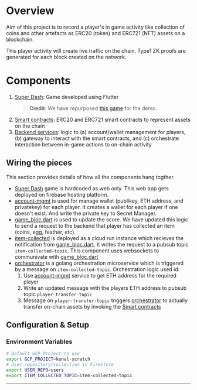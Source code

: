 
# Overview

Aim of this project is to record a player's in game activity like collection of coins and other artefacts as ERC20 (token) and ERC721 (NFT) assets on a blockchain.  

This player activity will create live traffic on the chain.  Type1 ZK proofs are generated for each block created on the network.

# Components

1. [Super Dash]: Game developed using Flutter
   > **Credit**: We have repurposed [this game](https://github.com/flutter/super_dash) for the demo.  
2. [Smart contracts]: ERC20 and ERC721 smart contracts to represent assets on the chain
3. [Backend services]: logic to (a) account/wallet management for players, (b) gateway to interact with the smart contracts, and (c) orchestrate interaction between in-game actions to on-chain activity

## Wiring the pieces

This section provides details of how all the components hang togther.

- [Super Dash] game is hardcoded as web only.  This web app gets deployed on firebase hosting platform.
- [account-mgmt] is used for manage wallet (publikey, ETH address, and privatekey) for each player.  It creates a wallet for each player if one doesn't exist.  And write the private key to Secret Manager.
- [game_bloc.dart] is used to update the score.  We have updated this logic to send a request to the backend that player has collected an item (coins, egg, feather, etc).
- [item-collected] is deployed as a cloud run instance which recieves the notification from [game_bloc.dart].  It writes the request to a pubsub topic `item-collected-topic`.  This component uses websockets to communivate with [game_bloc.dart]
- [orchestrator] is a golang orchestration microservice which is triggered by a message on `item-collected-topic`.  Orchestration logic used id:
   1. Use [account-mgmt] service to get ETH address for the required player
   2. Write an updated message with the players ETH address to pubsub topic `player-transfer-topic`
   3. Message on `player-transfer-topic` triggers [orchestrator] to actually transfer on-chain assets by invoking the [Smart contracts]

## Configuration & Setup

### Environment Variables

```bash
# Default GCP Project to use
export GCP_PROJECT=kunal-scratch
# User repository/collection in Firestore
export USER_REPO=users
export ITEM_COLLECTED_TOPIC=item-collected-topic
```

------
[Super Dash]: ./super_dash
[Smart contracts]: ./on-chain
[Backend services]: ./backend-services
[game_bloc.dart]: ./super_dash/lib/game/bloc/game_bloc.dart
[item-collected]: ./backend-services/send-to-chain
[orchestrator]: ./on-chain/go
[account-mgmt]: ./backend-services/account-mgmt
